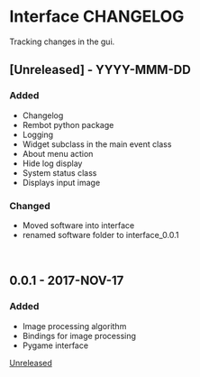 # Interface CHANGELOG
Tracking changes in the gui.

## [Unreleased] - YYYY-MMM-DD
### Added
- Changelog
- Rembot python package
- Logging
- Widget subclass in the main event class
- About menu action
- Hide log display
- System status class
- Displays input image

### Changed
- Moved software into interface
- renamed software folder to interface_0.0.1


&nbsp;
## 0.0.1 - 2017-NOV-17
### Added
- Image processing algorithm
- Bindings for image processing
- Pygame interface

[Unreleased](https://)